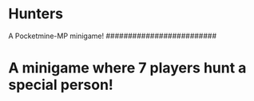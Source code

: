 # Hunters
A Pocketmine-MP minigame!
#########################
# A minigame where 7 players hunt a special person!
